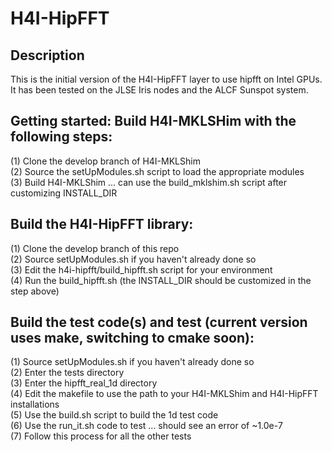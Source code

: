 # H4I-HipFFT

## Description

This is the initial version of the H4I-HipFFT layer to use hipfft on Intel GPUs. It has been tested on the JLSE Iris nodes and the ALCF Sunspot system.

## Getting started: Build H4I-MKLSHim with the following steps:

(1) Clone the develop branch of H4I-MKLShim         
(2) Source the setUpModules.sh script to load the appropriate modules         
(3) Build H4I-MKLShim ... can use the build_mklshim.sh script after customizing INSTALL_DIR


## Build the H4I-HipFFT library:

(1) Clone the develop branch of this repo         
(2) Source setUpModules.sh if you haven't already done so           
(3) Edit the h4i-hipfft/build_hipfft.sh script for your environment             
(4) Run the build_hipfft.sh (the INSTALL_DIR should be customized in the step above)

## Build the test code(s) and test (current version uses make, switching to cmake soon):

(1) Source setUpModules.sh if you haven't already done so               
(2) Enter the tests directory           
(3) Enter the hipfft_real_1d directory           
(4) Edit the makefile to use the path to your H4I-MKLShim and H4I-HipFFT installations          
(5) Use the build.sh script to build the 1d test code           
(6) Use the run_it.sh code to test ... should see an error of ~1.0e-7           
(7) Follow this process for all the other tests




